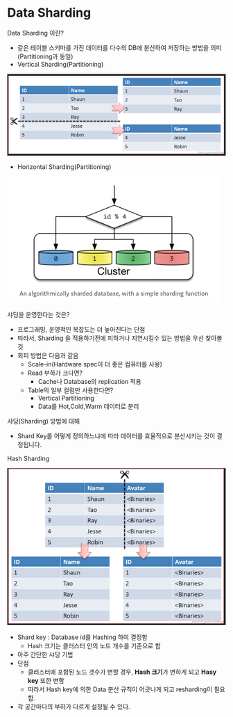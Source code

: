# Data Sharding

Data Sharding 이란?

- 같은 테이블 스키마를 가진 데이터를 다수의 DB에 분산하여 저장하는 방법을 의미(Partitioning과 동일)
- Vertical Sharding(Partitioning)

![Untitled](https://raw.githubusercontent.com/rottoy/TIL/main/assets/data-sharding-01.png)

- Horizontal Sharding(Partitioning)

![Untitled](https://raw.githubusercontent.com/rottoy/TIL/main/assets/data-sharding-02.png)

샤딩을 운영한다는 것은?

- 프로그래밍, 운영적인 복잡도는 더 높아진다는 단점
- 따라서, Sharding 을 적용하기전에 피하거나 지연시킬수 있는 방법을 우선 찾아볼 것
- 회피 방법은 다음과 같음
    - Scale-in(Hardware spec이 더 좋은 컴퓨터를 사용)
    - Read 부하가 크다면?
        - Cache나 Database의 replication 적용
    - Table의 일부 컬럼만 사용한다면?
        - Vertical Partitioning
        - Data를 Hot,Cold,Warm 데이터로 분리

샤딩(Sharding) 방법에 대해

- Shard Key를 어떻게 정의하느냐에 따라 데이터를 효율적으로 분산시키는 것이 결정됩니다.

Hash Sharding

![Untitled](https://raw.githubusercontent.com/rottoy/TIL/main/assets/data-sharding-03.png)

- Shard key : Database id를 Hashing 하여 결정함
    - Hash 크기는 클러스터 안의 노드 개수를 기준으로 함
- 아주 간단한 샤딩 기법
- 단점
    - 클러스터에 포함된 노드 갯수가 변할 경우, **Hash 크기**가 변하게 되고 **Hasy key** 또한 변함
    - 따라서 Hash key에 의한 Data 분산 규칙이 어긋나게 되고 resharding이 필요함.
- 각 공간마다의 부하가 다르게 설정될 수 있다.